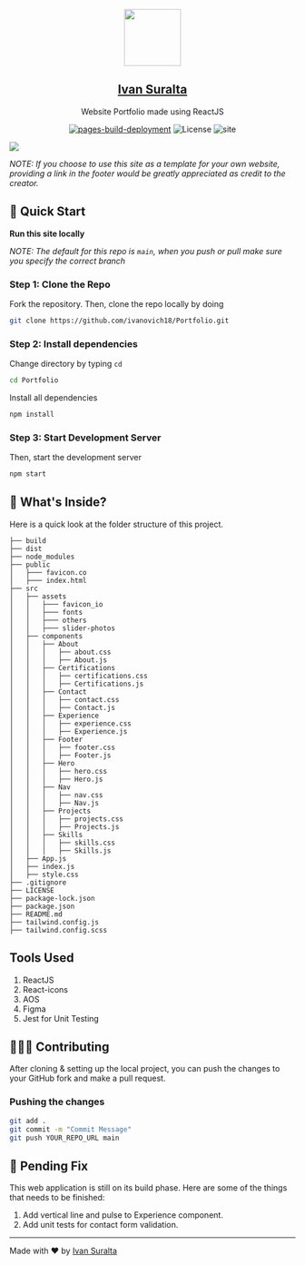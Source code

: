 <p align="center">
    <a href="https://github.com/ivanovich18">
        <img src="./src/assets/favicon_io/android-chrome-192x192.png" width="100"/>
        <h2 align="center">Ivan Suralta</h2>
    </a>
</p>
<p align="center">Website Portfolio made using ReactJS</p>

<div align="center">
    
[![pages-build-deployment](https://github.com/ivanovich18/Portfolio/actions/workflows/pages/pages-build-deployment/badge.svg)](https://github.com/ivanovich18/Portfolio/actions/workflows/pages/pages-build-deployment)
![License](https://img.shields.io/badge/license-MIT-green)
![site](https://img.shields.io/badge/site-online-green)

</div>

<img src="./src/assets/others/preview.png"/>

*NOTE: If you choose to use this site as a template for your own website, providing a link in the footer would be greatly appreciated as credit to the creator.*

## 🚀 Quick Start

**Run this site locally**

_NOTE: The default for this repo is `main`, when you push or pull make sure you specify the correct branch_

### Step 1: Clone the Repo

Fork the repository. Then, clone the repo locally by doing

```bash
git clone https://github.com/ivanovich18/Portfolio.git
```

### Step 2: Install dependencies

Change directory by typing `cd`

```bash
cd Portfolio
```

Install all dependencies

```bash
npm install
```

### Step 3: Start Development Server

Then, start the development server
```bash
npm start
```
## 📂 What's Inside?

Here is a quick look at the folder structure of this project.


    ├── build
    ├── dist
    ├── node_modules
    ├── public
    │   ├─── favicon.co
    │   ├─── index.html
    ├── src
    │   ├── assets
    │   │   ├─── favicon_io
    │   │   ├─── fonts
    │   │   ├─── others
    │   │   ├─── slider-photos
    │   ├── components
    │   │   ├── About
    │   │   │   ├── about.css
    │   │   │   ├── About.js
    │   │   ├── Certifications
    │   │   │   ├── certifications.css
    │   │   │   ├── Certifications.js
    │   │   ├── Contact
    │   │   │   ├── contact.css
    │   │   │   ├── Contact.js
    │   │   ├── Experience
    │   │   │   ├── experience.css
    │   │   │   ├── Experience.js
    │   │   ├── Footer
    │   │   │   ├── footer.css
    │   │   │   ├── Footer.js
    │   │   ├── Hero
    │   │   │   ├── hero.css
    │   │   │   ├── Hero.js
    │   │   ├── Nav
    │   │   │   ├── nav.css
    │   │   │   ├── Nav.js
    │   │   ├── Projects
    │   │   │   ├── projects.css
    │   │   │   ├── Projects.js
    │   │   ├── Skills
    │   │   │   ├── skills.css
    │   │   │   ├── Skills.js
    │   ├── App.js
    │   ├── index.js
    │   ├── style.css
    ├── .gitignore
    ├── LICENSE
    ├── package-lock.json
    ├── package.json
    ├── README.md
    ├── tailwind.config.js
    ├── tailwind.config.scss

## Tools Used

1. ReactJS
2. React-icons
3. AOS
4. Figma
5. Jest for Unit Testing

## 🧑🏻‍💻 Contributing

After cloning & setting up the local project, you can push the changes to your GitHub fork and make a pull request.

### Pushing the changes

```bash
git add .
git commit -m "Commit Message"
git push YOUR_REPO_URL main
```

## 🔧 Pending Fix

This web application is still on its build phase. Here are some of the things that needs to be finished:

1. Add vertical line and pulse to Experience component.
2. Add unit tests for contact form validation.

-----

Made with ❤️ by [Ivan Suralta](https://github.com/ivanovich18)

<!-- # Getting Started with Create React App

This project was bootstrapped with [Create React App](https://github.com/facebook/create-react-app).

## Available Scripts

In the project directory, you can run:

### `npm start`

Runs the app in the development mode.\
Open [http://localhost:3000](http://localhost:3000) to view it in your browser.

The page will reload when you make changes.\
You may also see any lint errors in the console.

### `npm test`

Launches the test runner in the interactive watch mode.\
See the section about [running tests](https://facebook.github.io/create-react-app/docs/running-tests) for more information.

### `npm run build`

Builds the app for production to the `build` folder.\
It correctly bundles React in production mode and optimizes the build for the best performance.

The build is minified and the filenames include the hashes.\
Your app is ready to be deployed!

See the section about [deployment](https://facebook.github.io/create-react-app/docs/deployment) for more information.

### `npm run eject`

**Note: this is a one-way operation. Once you `eject`, you can't go back!**

If you aren't satisfied with the build tool and configuration choices, you can `eject` at any time. This command will remove the single build dependency from your project.

Instead, it will copy all the configuration files and the transitive dependencies (webpack, Babel, ESLint, etc) right into your project so you have full control over them. All of the commands except `eject` will still work, but they will point to the copied scripts so you can tweak them. At this point you're on your own.

You don't have to ever use `eject`. The curated feature set is suitable for small and middle deployments, and you shouldn't feel obligated to use this feature. However we understand that this tool wouldn't be useful if you couldn't customize it when you are ready for it.

## Learn More

You can learn more in the [Create React App documentation](https://facebook.github.io/create-react-app/docs/getting-started).

To learn React, check out the [React documentation](https://reactjs.org/).

### Code Splitting

This section has moved here: [https://facebook.github.io/create-react-app/docs/code-splitting](https://facebook.github.io/create-react-app/docs/code-splitting)

### Analyzing the Bundle Size

This section has moved here: [https://facebook.github.io/create-react-app/docs/analyzing-the-bundle-size](https://facebook.github.io/create-react-app/docs/analyzing-the-bundle-size)

### Making a Progressive Web App

This section has moved here: [https://facebook.github.io/create-react-app/docs/making-a-progressive-web-app](https://facebook.github.io/create-react-app/docs/making-a-progressive-web-app)

### Advanced Configuration

This section has moved here: [https://facebook.github.io/create-react-app/docs/advanced-configuration](https://facebook.github.io/create-react-app/docs/advanced-configuration)

### Deployment

This section has moved here: [https://facebook.github.io/create-react-app/docs/deployment](https://facebook.github.io/create-react-app/docs/deployment)

### `npm run build` fails to minify

This section has moved here: [https://facebook.github.io/create-react-app/docs/troubleshooting#npm-run-build-fails-to-minify](https://facebook.github.io/create-react-app/docs/troubleshooting#npm-run-build-fails-to-minify) -->
